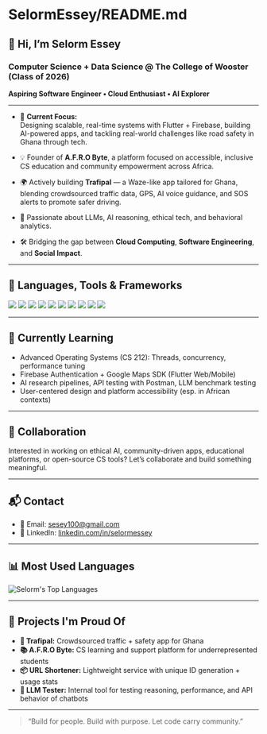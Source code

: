 # SelormEssey/README.md

## 👋 Hi, I’m Selorm Essey

### Computer Science + Data Science @ The College of Wooster (Class of 2026)  
**Aspiring Software Engineer • Cloud Enthusiast • AI Explorer**

---

- 🔭 **Current Focus:**  
  Designing scalable, real-time systems with Flutter + Firebase, building AI-powered apps, and tackling real-world challenges like road safety in Ghana through tech.
  
- 💡 Founder of **A.F.R.O Byte**, a platform focused on accessible, inclusive CS education and community empowerment across Africa.

- 🌍 Actively building **Trafipal** — a Waze-like app tailored for Ghana, blending crowdsourced traffic data, GPS, AI voice guidance, and SOS alerts to promote safer driving.

- 🧠 Passionate about LLMs, AI reasoning, ethical tech, and behavioral analytics.

- 🛠️ Bridging the gap between **Cloud Computing**, **Software Engineering**, and **Social Impact**.

---

## 🧰 Languages, Tools & Frameworks

<p align="left">
  <img src="https://img.shields.io/badge/Python-3776AB?style=flat&logo=python&logoColor=white"/>
  <img src="https://img.shields.io/badge/Dart-0175C2?style=flat&logo=dart&logoColor=white"/>
  <img src="https://img.shields.io/badge/Flutter-02569B?style=flat&logo=flutter&logoColor=white"/>
  <img src="https://img.shields.io/badge/Firebase-FFCA28?style=flat&logo=firebase&logoColor=black"/>
  <img src="https://img.shields.io/badge/Java-007396?style=flat&logo=java&logoColor=white"/>
  <img src="https://img.shields.io/badge/C++-00599C?style=flat&logo=c%2B%2B&logoColor=white"/>
  <img src="https://img.shields.io/badge/MySQL-4479A1?style=flat&logo=mysql&logoColor=white"/>
  <img src="https://img.shields.io/badge/JavaScript-F7DF1E?style=flat&logo=javascript&logoColor=black"/>
  <img src="https://img.shields.io/badge/R-276DC3?style=flat&logo=r&logoColor=white"/>
  <img src="https://img.shields.io/badge/Git-F05032?style=flat&logo=git&logoColor=white"/>
</p>

---

## 🌱 Currently Learning

- Advanced Operating Systems (CS 212): Threads, concurrency, performance tuning  
- Firebase Authentication + Google Maps SDK (Flutter Web/Mobile)  
- AI research pipelines, API testing with Postman, LLM benchmark testing  
- User-centered design and platform accessibility (esp. in African contexts)

---

## 💞️ Collaboration

Interested in working on ethical AI, community-driven apps, educational platforms, or open-source CS tools? Let’s collaborate and build something meaningful.

---

## 📬 Contact

- 📧 Email: [sesey100@gmail.com](mailto:sesey100@gmail.com)  
- 💼 LinkedIn: [linkedin.com/in/selormessey](https://linkedin.com/in/selormessey)

---

## 📊 Most Used Languages

![Selorm's Top Languages](https://github-readme-stats.vercel.app/api/top-langs/?username=SelormEssey&layout=compact&theme=tokyonight&langs_count=9)

---

## 🧪 Projects I'm Proud Of

- **🔗 Trafipal:** Crowdsourced traffic + safety app for Ghana  
- **📚 A.F.R.O Byte:** CS learning and support platform for underrepresented students  
- **📦 URL Shortener:** Lightweight service with unique ID generation + usage stats  
- **🤖 LLM Tester:** Internal tool for testing reasoning, performance, and API behavior of chatbots

---

> “Build for people. Build with purpose. Let code carry community.”
